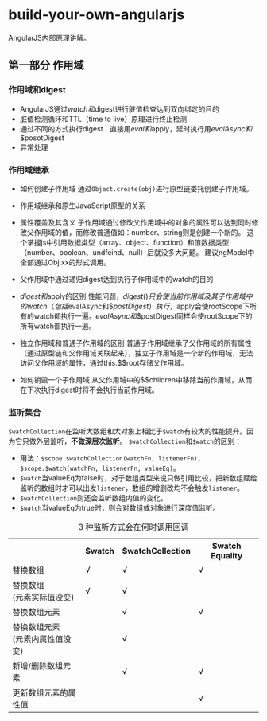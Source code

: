 # build-your-own-angularjs
AngularJS内部原理讲解。

## 第一部分 作用域

### 作用域和digest

- AngularJS通过$watch和$digest进行脏值检查达到双向绑定的目的
- 脏值检测循环和TTL（time to live）原理进行终止检测
- 通过不同的方式执行digest：直接用$eval和$apply，延时执行用$evalAsync和$$posotDigest
- 异常处理

### 作用域继承

- 如何创建子作用域
通过`Object.create(obj)`进行原型链委托创建子作用域。
- 作用域继承和原生JavaScript原型的关系
- 属性覆盖及其含义
子作用域通过修改父作用域中的对象的属性可以达到同时修改父作用域的值，而修改普通值如：number、string则是创建一个新的。
这个掌握js中引用数据类型（array、object、function）和值数据类型（number、boolean、undfeind、null）后就没多大问题。
建议ngModel中全部通过Obj.xx的形式调用。

- 父作用域中通过递归digest达到执行子作用域中的watch的目的
- $digest和$apply的区别
性能问题，$digest()只会使当前作用域及其子作用域中的watch（包括$evalAsync和$$postDigest）执行，$apply会使rootScope下所有的watch都执行一遍。$evalAsync和$$postDigest同样会使rootScope下的所有watch都执行一遍。

- 独立作用域和普通子作用域的区别
普通子作用域继承了父作用域的所有属性（通过原型链和父作用域关联起来），独立子作用域是一个新的作用域，无法访问父作用域的属性，通过this.$$root存储父作用域。

- 如何销毁一个子作用域
从父作用域中的$$children中移除当前作用域，从而在下次执行digest时将不会执行当前作用域。

### 监听集合
`$watchCollection`在监听大数组和大对象上相比于`$watch`有较大的性能提升。因为它只做外层监听，**不做深层次监听**。
`$watchCollection`和`$watch`的区别：
- 用法：`$scope.$watchCollection(watchFn, listenerFn)`，`$scope.$watch(watchFn, listenerFn, valueEq)`。
- `$watch`当valueEq为false时，对于数组类型来说只做引用比较，把新数组赋给监听的数组时才可以出发`listener`，数组的增删改均不会触发`listener`。
- `$watchCollection`则还会监听数组内值的变化。
- `$watch`当valueEq为true时，则会对数组或对象进行深度值监听。

<table>
  <caption>3 种监听方式会在何时调用回调</caption>
  <tbody>
  <tr>
    <th></th>
    <th>$watch</th>
    <th>$watchCollection</th>
    <th>$watch Equality</th>
  </tr>
  <tr>
    <td>替换数组</td>
    <td>√</td>
    <td>√</td>
    <td>√</td>
  </tr>
  <tr>
    <td>替换数组<br>(元素实际值没变)</td>
    <td>√</td>
    <td>√</td>
    <td></td>
  </tr>
  <tr>
    <td>替换数组元素</td>
    <td></td>
    <td>√</td>
    <td>√</td>
  </tr>
  <tr>
    <td>替换数组元素<br>(元素内属性值没变)</td>
    <td></td>
    <td>√</td>
    <td></td>
  </tr>
  <tr>
    <td>新增/删除数组元素</td>
    <td></td>
    <td>√</td>
    <td>√</td>
  </tr>
  <tr>
    <td>更新数组元素的属性值</td>
    <td></td>
    <td></td>
    <td>√</td>
  </tr>
</tbody>
</table>


